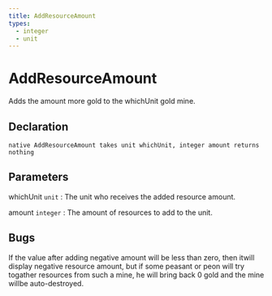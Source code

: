 ```yaml
---
title: AddResourceAmount
types:
  - integer
  - unit
---
```


# AddResourceAmount
Adds the amount more gold to the whichUnit gold mine.

## Declaration

```jass
native AddResourceAmount takes unit whichUnit, integer amount returns nothing
```

## Parameters
whichUnit `unit`
: The unit who receives the added resource amount.

amount `integer`
: The amount of resources to add to the unit.

## Bugs 
If the value after adding negative amount will be less than zero, then itwill display negative resource amount, but if some peasant or peon will try togather resources from such a mine, he will bring back 0 gold and the mine willbe auto-destroyed.
